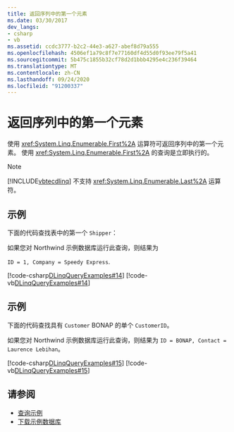 ```yaml
---
title: 返回序列中的第一个元素
ms.date: 03/30/2017
dev_langs:
- csharp
- vb
ms.assetid: ccdc3777-b2c2-44e3-a627-abef8d79a555
ms.openlocfilehash: 4506ef1a79c8f7e77160df4d55d0f93ee79f5a41
ms.sourcegitcommit: 5b475c1855b32cf78d2d1bbb4295e4c236f39464
ms.translationtype: MT
ms.contentlocale: zh-CN
ms.lasthandoff: 09/24/2020
ms.locfileid: "91200337"
---
```

# <a name="return-the-first-element-in-a-sequence"></a>返回序列中的第一个元素

使用 <xref:System.Linq.Enumerable.First%2A> 运算符可返回序列中的第一个元素。 使用 <xref:System.Linq.Enumerable.First%2A> 的查询是立即执行的。  
  
> [!NOTE]
> [!INCLUDE[vbtecdlinq](../../../../../../includes/vbtecdlinq-md.md)] 不支持 <xref:System.Linq.Enumerable.Last%2A> 运算符。  
  
## <a name="example"></a>示例  

 下面的代码查找表中的第一个 `Shipper`：  
  
 如果您对 Northwind 示例数据库运行此查询，则结果为  
  
 `ID = 1, Company = Speedy Express`.  
  
 [!code-csharp[DLinqQueryExamples#14](../../../../../../samples/snippets/csharp/VS_Snippets_Data/DLinqQueryExamples/cs/Program.cs#14)]
 [!code-vb[DLinqQueryExamples#14](../../../../../../samples/snippets/visualbasic/VS_Snippets_Data/DLinqQueryExamples/vb/Module1.vb#14)]  
  
## <a name="example"></a>示例  

 下面的代码查找具有 `Customer` BONAP 的单个 `CustomerID`。  
  
 如果您对 Northwind 示例数据库运行此查询，则结果为 `ID = BONAP, Contact = Laurence Lebihan`。  
  
 [!code-csharp[DLinqQueryExamples#15](../../../../../../samples/snippets/csharp/VS_Snippets_Data/DLinqQueryExamples/cs/Program.cs#15)]
 [!code-vb[DLinqQueryExamples#15](../../../../../../samples/snippets/visualbasic/VS_Snippets_Data/DLinqQueryExamples/vb/Module1.vb#15)]  
  
## <a name="see-also"></a>请参阅

- [查询示例](query-examples.md)
- [下载示例数据库](downloading-sample-databases.md)
